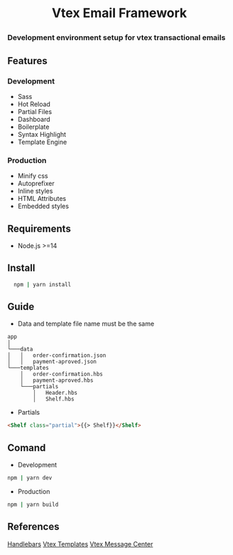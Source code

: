 # <p style="text-align: center;"> Vtex Email Framework </p>
 ### Development environment setup for vtex transactional emails

##  Features
### Development
* Sass
* Hot Reload
* Partial Files
* Dashboard
* Boilerplate
* Syntax Highlight
* Template Engine
### Production
* Minify css
* Autoprefixer
* Inline styles
* HTML Attributes
* Embedded styles
## Requirements
* Node.js >=14
## Install
```bash
  npm | yarn install
```
## Guide
* Data and template file name must be the same
```
app
│
└───data
│   │   order-confirmation.json
│   │   payment-aproved.json
└───templates
    │   order-confirmation.hbs
    │   payment-aproved.hbs
    └───partials
        │   Header.hbs
        │   Shelf.hbs
```
* Partials
```html
<Shelf class="partial">{{> Shelf}}</Shelf>
```
## Comand
- Development
```bash
npm | yarn dev
```
- Production
```bash
npm | yarn build
```
## References
[Handlebars](https://handlebarsjs.com/)
[Vtex Templates](https://help.vtex.com/tutorial/list-of-e-mail-templates-in-the-message-center--3g2S2kqBOoSGcCaqMYK2my)
[Vtex Message Center](https://help.vtex.com/en/tracks/transactional-emails--6IkJwttMw5T84mlY9RifRP/5uvq01BDu6nnDEJpseR1aH)

